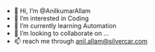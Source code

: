 - 👋 Hi, I’m @AnilkumarAllam
- 👀 I’m interested in Coding
- 🌱 I’m currently learning Automation
- 💞️ I’m looking to collaborate on ...
- 📫 reach me through anil.allam@silvercar.com

<!---
AnilkumarAllam/AnilkumarAllam is a ✨ special ✨ repository because its `README.md` (this file) appears on your GitHub profile.
You can click the Preview link to take a look at your changes.
--->
